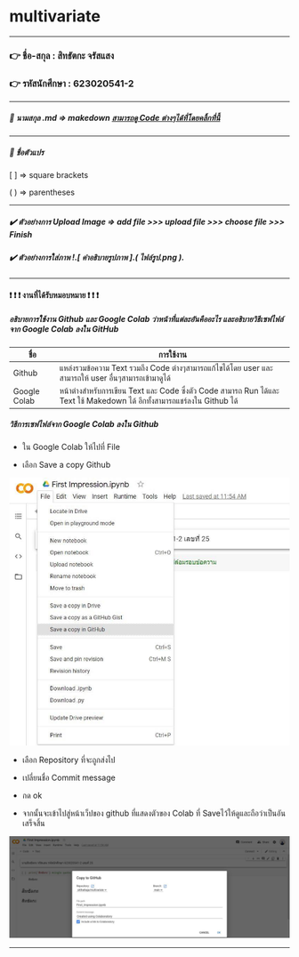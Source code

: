 # multivariate

***

### :point_right: ชื่อ-สกุล : สิทธัตกะ จรัสแสง 
### :point_right: รหัสนักศึกษา : 623020541-2

***

##### :beginner: นามสกุล .md => makedown [สามารถดู Code ต่างๆได้ที่โดยคลิ้กที่นี้](https://github.com/adam-p/markdown-here/wiki/Markdown-Cheatsheet)

***

##### :book: ชื่อตัวแปร

[ ] => square brackets 

( ) => parentheses

***

##### :heavy_check_mark: ตัวอย่างการ Upload Image => add file >>> upload file >>> choose file >>> Finish


##### :heavy_check_mark: ตัวอย่างการใส่ภาพ !.[ คำอธิบายรูปภาพ ].( ไฟล์รูป.png ).

***

#### :exclamation: :exclamation: :exclamation: งานที่ได้รับหมอบหมาย :exclamation: :exclamation: :exclamation:

##### อธิบายการใช้งาน Github และ Google Colab ว่าหน้าที่แต่ละอันคืออะไร และอธิบายวิธีเซฟไฟล์จาก Google Colab ลงใน GitHub

| ชื่อ | การใช้งาน |
| ----------- | ----------- |
| Github | แหล่งรวมข้อความ Text รวมถึง Code ต่างๆสามารถแก้ไขได้โดย user และสามารถให้ user อื่นๆสามารถเข้ามาดูได้ |
| Google Colab | หน้าต่างสำหรับการเขียน Text และ Code ซึ่งตัว Code สามารถ Run ได้และ Text ใช้ Makedown ได้ อีกทั้งสามารถแชร์ลงใน Github ได้ |

##### วิธีการเซฟไฟล์จาก Google Colab ลงใน Github

* ใน Google Colab ให้ไปที่ File 

* เลือก Save a copy Github 

![File >>> Save a copy Github](multi1.jpg)

* เลือก Repository ที่จะถูกส่งไป

* เปลี่ยนชื่อ Commit message

* กด ok

* จากนั้นจะเข้าไปสู่หน้าเว็ปของ github ที่แสดงตัวของ Colab ที่ Saveไว้ให้ดูและถือว่าเป็นอันเสร็จสิ้น

![Choose Repository >>> Commit >> ok](multi2.jpg)

***
